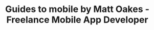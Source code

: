 ---
title: Guides to mobile by Matt Oakes - Freelance Mobile App Developer
sectionMoreButton: Read the guide
sitemap:
  priority: 0.2
---